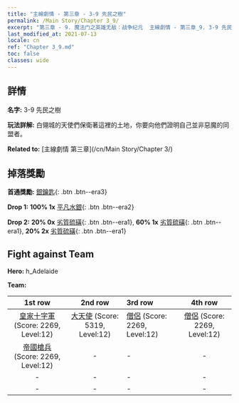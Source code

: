 ```yaml
---
title: "主線劇情 - 第三章 - 3-9 先民之樹"
permalink: /Main Story/Chapter 3_9/
excerpt: "第三章 - 9. 魔法门之英雄无敌：战争纪元  主線劇情 - 第三章_9. 3-9 先民之樹"
last_modified_at: 2021-07-13
locale: cn
ref: "Chapter 3_9.md"
toc: false
classes: wide
---
```


## 詳情

 **名字:** 3-9 先民之樹

 **玩法詳解:** 白翎城的天使們保衛著這裡的土地，你要向他們證明自己並非惡魔的同盟者。

 **Related to:** [主線劇情 第三章](/cn/Main Story/Chapter 3/)

## 掉落獎勵

 **首通獎勵:** [銀鑰匙](/cn/Items/con_693/){: .btn .btn--era3}

 **Drop 1:** **100% 1x** [平凡水銀](/cn/Items/mat_8/){: .btn .btn--era2}

 **Drop 2:** **20% 0x** [劣質硫磺](/cn/Items/mat_3/){: .btn .btn--era1}, **60% 1x** [劣質硫磺](/cn/Items/mat_3/){: .btn .btn--era1}, **20% 2x** [劣質硫磺](/cn/Items/mat_3/){: .btn .btn--era1}


## Fight against Team
 **Hero:** h_Adelaide

 **Team:**


  | 1st row | 2nd row | 3rd row | 4th row |
  |:----:|:----:|:----|:----:|
  | [皇家十字軍](/cn/units/Swordsman/) (Score: 2269, Level:12)  | [大天使](/cn/units/Angel/) (Score: 5319, Level:12)  | [僧侶](/cn/units/Monk/) (Score: 2269, Level:12)  | [僧侶](/cn/units/Monk/) (Score: 2269, Level:12)  |
  | [帝國槍兵](/cn/units/Pikeman/) (Score: 2269, Level:12)  | - | - | - |
  | - | - | - | - |
  | - | - | - | - |



